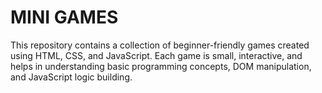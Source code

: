 # MINI GAMES
This repository contains a collection of beginner-friendly games created using HTML, CSS, and JavaScript. Each game is small, interactive, and helps in understanding basic programming concepts, DOM manipulation, and JavaScript logic building.
